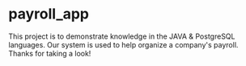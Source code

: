 # payroll_app

This project is to demonstrate knowledge in the JAVA & PostgreSQL languages. Our system is used to help organize a company's payroll. Thanks for taking a look!
